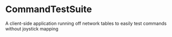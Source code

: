 # CommandTestSuite
A client-side application running off network tables to easily test commands without joystick mapping
